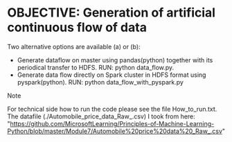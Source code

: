 # OBJECTIVE: Generation of artificial continuous flow of data
Two alternative options are available (a) or (b): 
* Generate dataflow on master using pandas(python) together with its periodical transfer to HDFS. RUN: python data_flow.py.
* Generate data flow directly on Spark cluster in HDFS format using pyspark(python). RUN: python data_flow_with_pyspark.py

> [!NOTE]
> For technical side how to run the code please see the file How_to_run.txt.
> The datafile (./Automobile_price_data_Raw_.csv) I took from here: "https://github.com/MicrosoftLearning/Principles-of-Machine-Learning-Python/blob/master/Module7/Automobile%20price%20data%20_Raw_.csv"

